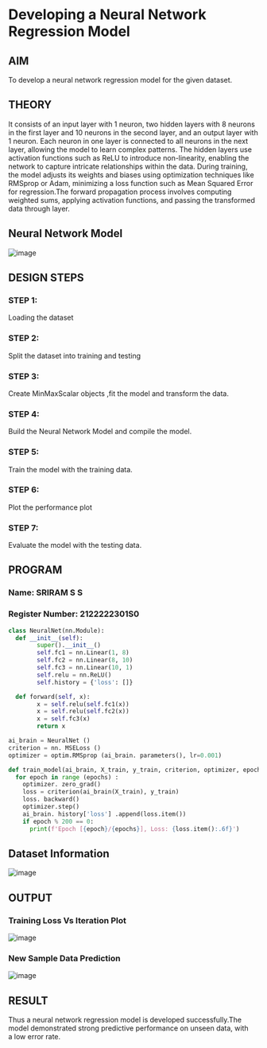 # Developing a Neural Network Regression Model

## AIM

To develop a neural network regression model for the given dataset.

## THEORY

It consists of an input layer with 1 neuron, two hidden layers with 8 neurons in the first layer and 10 neurons in the second layer, and an output layer with 1 neuron. Each neuron in one layer is connected to all neurons in the next layer, allowing the model to learn complex patterns. The hidden layers use activation functions such as ReLU to introduce non-linearity, enabling the network to capture intricate relationships within the data. 
During training, the model adjusts its weights and biases using optimization techniques like RMSprop or Adam, minimizing a loss function such as Mean Squared Error for regression.The forward propagation process involves computing weighted sums, applying activation functions, and passing the transformed data through layer.

## Neural Network Model

![image](https://github.com/user-attachments/assets/4e51783a-39ef-4737-a58d-3a58d1aa5caf)

## DESIGN STEPS

### STEP 1:

Loading the dataset

### STEP 2:

Split the dataset into training and testing

### STEP 3:

Create MinMaxScalar objects ,fit the model and transform the data.

### STEP 4:

Build the Neural Network Model and compile the model.

### STEP 5:

Train the model with the training data.

### STEP 6:

Plot the performance plot

### STEP 7:

Evaluate the model with the testing data.

## PROGRAM
### Name: SRIRAM S S
### Register Number: 2122222301S0
```python
class NeuralNet(nn.Module):
  def __init__(self):
        super().__init__()
        self.fc1 = nn.Linear(1, 8)
        self.fc2 = nn.Linear(8, 10)
        self.fc3 = nn.Linear(10, 1)
        self.relu = nn.ReLU()
        self.history = {'loss': []}

  def forward(self, x):
        x = self.relu(self.fc1(x))
        x = self.relu(self.fc2(x))
        x = self.fc3(x)
        return x
```
```python
ai_brain = NeuralNet ()
criterion = nn. MSELoss ()
optimizer = optim.RMSprop (ai_brain. parameters(), lr=0.001)
```

```python
def train_model(ai_brain, X_train, y_train, criterion, optimizer, epochs=4000) :
  for epoch in range (epochs) :
    optimizer. zero_grad()
    loss = criterion(ai_brain(X_train), y_train)
    loss. backward()
    optimizer.step()
    ai_brain. history['loss'] .append(loss.item())
    if epoch % 200 == 0:
      print(f'Epoch [{epoch}/{epochs}], Loss: {loss.item():.6f}')
```

## Dataset Information

![image](https://github.com/user-attachments/assets/821c2331-6983-4538-ab4b-9265340f8c1e)

## OUTPUT

### Training Loss Vs Iteration Plot

![image](https://github.com/user-attachments/assets/c783cb1e-df4e-4182-8ba3-522854921f7c)

### New Sample Data Prediction

![image](https://github.com/user-attachments/assets/52fe09cf-5bf9-4754-83ed-605d5730ce8b)

## RESULT

Thus a neural network regression model is developed successfully.The model demonstrated strong predictive performance on unseen data, with a low error rate.
